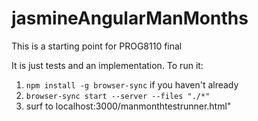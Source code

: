 # jasmineAngularManMonths
This is a starting point for PROG8110 final

It is just tests and an implementation. To run it:

1. `npm install -g browser-sync` if you haven't already
1. `browser-sync start --server --files "./*"`
1. surf to localhost:3000/manmonthtestrunner.html"


